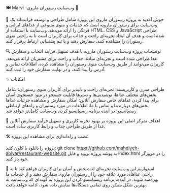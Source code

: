 🍽️ Marvi -وب‌سایت رستوران ماروی 🍴

🎉 خوش آمدید به پروژه رستوران ماروی
این پروژه شامل طراحی و توسعه فرانت‌اند یک وب‌سایت برای رستوران مارویه است که خدمات و منوی متنوعی از غذاهای ایرانی و فرنگی را ارائه می‌دهد. وب‌سایت با استفاده از HTML، CSS و JavaScript طراحی شده است و هدف آن ایجاد تجربه‌ای راحت و جذاب برای کاربران است تا به راحتی منوی رستوران را مشاهده کنند، سفارش دهند و با تیم پشتیبانی ارتباط برقرار کنند.

🔍 توضیحات پروژه
وب‌سایت رستوران مارویه با هدف تسهیل فرآیند انتخاب و سفارش غذا طراحی شده است و تجربه‌ای ساده، جذاب و راحت برای مشتریان ارائه می‌دهد. کاربران می‌توانند از طریق وب‌سایت منوی رستوران را مشاهده کرده، اطلاعات تماس و آدرس را پیدا کنند، و در نهایت سفارش خود را ثبت کنند.

✨ امکانات

طراحی مدرن و کاربرپسند: تجربه‌ای راحت و دلپذیر برای کاربران
منوی رستوران: شامل بخش‌های مختلف غذاها، نوشیدنی‌ها و دسرها
قابلیت جستجو در منو: جستجوی آسان برای پیدا کردن غذاهای خاص
سفارش آنلاین: امکان سفارش و مشاهده جزئیات غذاها
بخش‌های درباره ما و تماس با ما: اطلاعات در مورد رستوران و راه‌های ارتباطی
ریسپانسیو: در آینده برنامه ریسپانسیو کردن وب‌سایت کامل‌تر خواهد شد

🎯 اهداف
تمرکز اصلی این پروژه بر بهبود تجربه کاربری و تسهیل فرآیند سفارش آنلاین غذا از طریق طراحی جذاب و رابط کاربری ساده است.

🛠️ نصب و راه‌اندازی
برای مشاهده این پروژه:

پروژه را دانلود یا کلون کنید:
git clone https://github.com/mahdiyeh-abiyar/restaurant-website.git
به پوشه پروژه بروید و فایل index.html را در مرورگر خود باز کنید.


🎨 امیدواریم این وب‌سایت تجربه‌ای لذت‌بخش و آسان برای کاربران فراهم کند تا به راحتی غذاهای مورد علاقه خود را از رستوران ماروی سفارش دهند و از خدمات ما بهره‌مند شوند. در آینده، برنامه ریسپانسیو کردن این پروژه به گونه‌ای که وب‌سایت به بهترین شکل ممکن روی تمامی دستگاه‌ها نمایش داده شود، ادامه خواهد یافت.